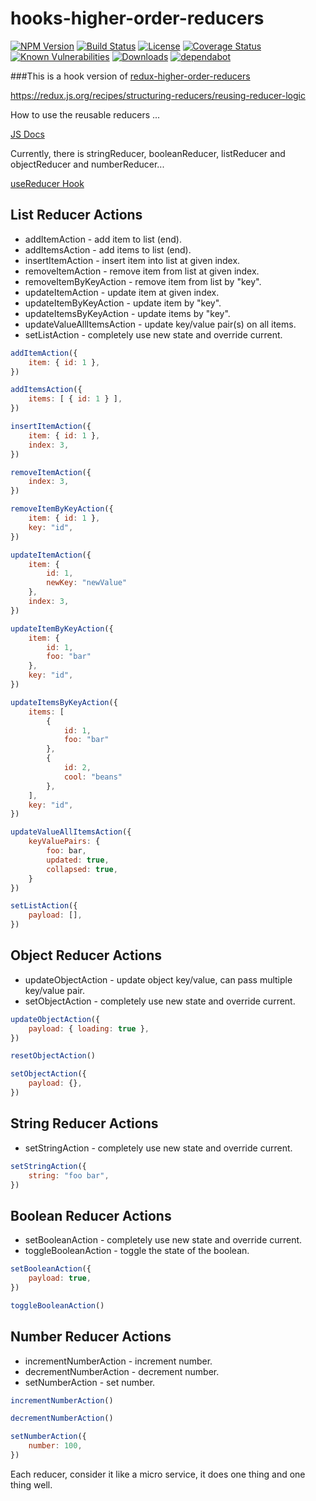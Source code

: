 # hooks-higher-order-reducers

[![NPM Version](https://img.shields.io/npm/v/@wecreatesoftware/hooks-higher-order-reducers.svg?branch=master)](https://www.npmjs.com/package/@wecreatesoftware/hooks-higher-order-reducers)
[![Build Status](https://travis-ci.org/wecreatesoftware/hooks-higher-order-reducers.svg?branch=master)](https://travis-ci.org/wecreatesoftware/hooks-higher-order-reducers)
[![License](https://img.shields.io/npm/l/@wecreatesoftware/hooks-higher-order-reducers.svg)](https://github.com/wecreatesoftware/hooks-higher-order-reducers/blob/master/LICENSE)
[![Coverage Status](https://coveralls.io/repos/github/wecreatesoftware/hooks-higher-order-reducers/badge.svg?branch=master)](https://coveralls.io/github/wecreatesoftware/hooks-higher-order-reducers?branch=master)
[![Known Vulnerabilities](https://snyk.io/test/npm/@wecreatesoftware/hooks-higher-order-reducers/badge.svg)](https://snyk.io/test/npm/@wecreatesoftware/hooks-higher-order-reducers)
[![Downloads](https://img.shields.io/npm/dt/@wecreatesoftware/hooks-higher-order-reducers.svg)](https://www.npmjs.com/package/@wecreatesoftware/hooks-higher-order-reducers)
[![dependabot](https://api.dependabot.com/badges/status?host=github&repo=wecreatesoftware/hooks-higher-order-reducers)](https://dependabot.com/)

###This is a hook version of [redux-higher-order-reducers](https://www.npmjs.com/package/@wecreatesoftware/redux-higher-order-reducers)

https://redux.js.org/recipes/structuring-reducers/reusing-reducer-logic

How to use the reusable reducers ...

[JS Docs](https://doc.esdoc.org/github.com/wecreatesoftware/hooks-higher-order-reducers/)

Currently, there is stringReducer, booleanReducer, listReducer and objectReducer and numberReducer...

[useReducer Hook](https://reactjs.org/docs/hooks-reference.html#usereducer)

## List Reducer Actions
* addItemAction - add item to list (end).
* addItemsAction - add items to list (end).
* insertItemAction - insert item into list at given index.
* removeItemAction - remove item from list at given index.
* removeItemByKeyAction - remove item from list by "key".
* updateItemAction - update item at given index.
* updateItemByKeyAction - update item by "key".
* updateItemsByKeyAction - update items by "key".
* updateValueAllItemsAction - update key/value pair(s) on all items.
* setListAction - completely use new state and override current.

```javascript
addItemAction({ 
    item: { id: 1 },
})

addItemsAction({ 
    items: [ { id: 1 } ],
})

insertItemAction({ 
    item: { id: 1 }, 
    index: 3,
})

removeItemAction({
    index: 3,
})

removeItemByKeyAction({ 
    item: { id: 1 },
    key: "id",
})

updateItemAction({ 
    item: { 
        id: 1, 
        newKey: "newValue" 
    }, 
    index: 3,
})

updateItemByKeyAction({ 
    item: {
        id: 1, 
        foo: "bar" 
    },
    key: "id",
})

updateItemsByKeyAction({ 
    items: [ 
        {
            id: 1, 
            foo: "bar" 
        }, 
        {
            id: 2, 
            cool: "beans" 
        },
    ],
    key: "id",
})

updateValueAllItemsAction({ 
    keyValuePairs: {
        foo: bar,
        updated: true,
        collapsed: true,
    }
})

setListAction({ 
    payload: [],
})
```

## Object Reducer Actions
* updateObjectAction - update object key/value, can pass multiple key/value pair.
* setObjectAction - completely use new state and override current.
    
```javascript
updateObjectAction({ 
    payload: { loading: true }, 
})

resetObjectAction()

setObjectAction({ 
    payload: {},
})
```

## String Reducer Actions
* setStringAction - completely use new state and override current.
    
```javascript
setStringAction({ 
    string: "foo bar",
})
```

## Boolean Reducer Actions
* setBooleanAction - completely use new state and override current.
* toggleBooleanAction - toggle the state of the boolean.
    
```javascript
setBooleanAction({ 
    payload: true,
})

toggleBooleanAction()

```

## Number Reducer Actions
* incrementNumberAction - increment number.
* decrementNumberAction - decrement number.
* setNumberAction - set number.
    
```javascript
incrementNumberAction()

decrementNumberAction()

setNumberAction({ 
    number: 100,
})

```

Each reducer, consider it like a micro service, it does one thing and one thing well.
